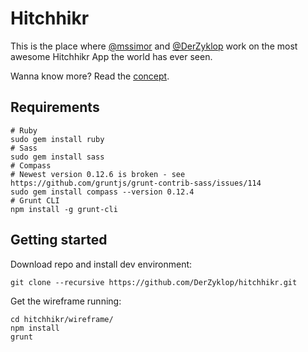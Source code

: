 # Hitchhikr

This is the place where [@mssimor](https://twitter.com/mssimor) and [@DerZyklop](https://twitter.com/DerZyklop) work on the most awesome Hitchhikr App the world has ever seen.

Wanna know more? Read the [concept](docs/CONCEPT.md).

## Requirements

```
# Ruby
sudo gem install ruby
# Sass
sudo gem install sass
# Compass
# Newest version 0.12.6 is broken - see https://github.com/gruntjs/grunt-contrib-sass/issues/114
sudo gem install compass --version 0.12.4
# Grunt CLI
npm install -g grunt-cli
```

## Getting started

Download repo and install dev environment:

```
git clone --recursive https://github.com/DerZyklop/hitchhikr.git
```

Get the wireframe running:

```
cd hitchhikr/wireframe/
npm install
grunt
```
